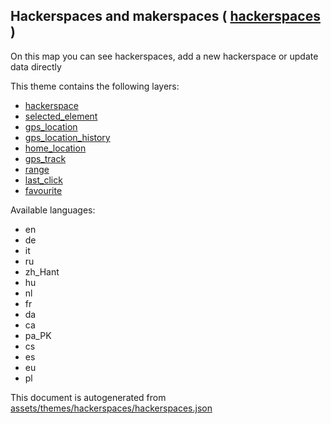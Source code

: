 [//]: # (WARNING: this file is automatically generated. Please find the sources at the bottom and edit those sources)

 Hackerspaces and makerspaces ( [hackerspaces](https://mapcomplete.org/hackerspaces) ) 
---------------------------------------------------------------------------------------



On this map you can see hackerspaces, add a new hackerspace or update data directly

This theme contains the following layers:



  - [hackerspace](../Layers/hackerspace.md)
  - [selected_element](../Layers/selected_element.md)
  - [gps_location](../Layers/gps_location.md)
  - [gps_location_history](../Layers/gps_location_history.md)
  - [home_location](../Layers/home_location.md)
  - [gps_track](../Layers/gps_track.md)
  - [range](../Layers/range.md)
  - [last_click](../Layers/last_click.md)
  - [favourite](../Layers/favourite.md)


Available languages:



  - en
  - de
  - it
  - ru
  - zh_Hant
  - hu
  - nl
  - fr
  - da
  - ca
  - pa_PK
  - cs
  - es
  - eu
  - pl
 

This document is autogenerated from [assets/themes/hackerspaces/hackerspaces.json](https://github.com/pietervdvn/MapComplete/blob/develop/assets/themes/hackerspaces/hackerspaces.json)
